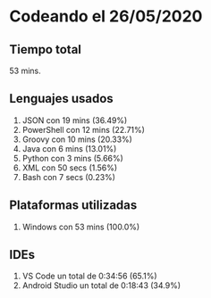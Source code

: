 # Codeando el 26/05/2020

## Tiempo total
53 mins.

## Lenguajes usados
1. JSON con 19 mins (36.49%)
1. PowerShell con 12 mins (22.71%)
1. Groovy con 10 mins (20.33%)
1. Java con 6 mins (13.01%)
1. Python con 3 mins (5.66%)
1. XML con 50 secs (1.56%)
1. Bash con 7 secs (0.23%)

## Plataformas utilizadas
1. Windows con 53 mins (100.0%)

## IDEs
1. VS Code un total de 0:34:56 (65.1%)
1. Android Studio un total de 0:18:43 (34.9%)
